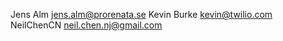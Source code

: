 Jens Alm <jens.alm@prorenata.se>
Kevin Burke <kevin@twilio.com>
NeilChenCN <neil.chen.nj@gmail.com>
